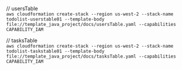 // usersTable \
`aws cloudformation create-stack --region us-west-2 --stack-name todolist-userstable01 --template-body file://template_java_project/docs/usersTable.yaml --capabilities CAPABILITY_IAM`

// tasksTable \
`aws cloudformation create-stack --region us-west-2 --stack-name todolist-taskstable01 --template-body file://template_java_project/docs/tasksTable.yaml --capabilities CAPABILITY_IAM`